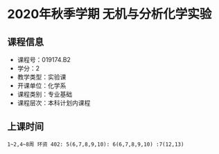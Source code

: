 # 2020年秋季学期 无机与分析化学实验 






## 课程信息

- 课程号：019174.B2
- 学分：2
- 教学类型：实验课
- 开课单位：化学系
- 课程类别：专业基础
- 课程层次：本科计划内课程

## 上课时间

```
1~2,4~8周 环资 402: 5(6,7,8,9,10): 6(6,7,8,9,10) :7(12,13)
```

